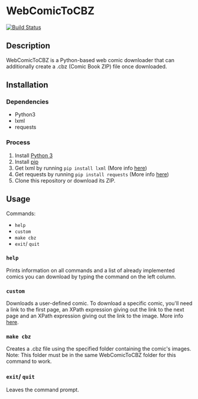 # WebComicToCBZ

[![Build Status](https://travis-ci.org/J-CPelletier/WebComicToCBZ.svg?branch=master)](https://travis-ci.org/J-CPelletier/WebComicToCBZ)

## Description

WebComicToCBZ is a Python-based web comic downloader that can additionally create a .cbz (Comic Book ZIP) file once downloaded.

## Installation

### Dependencies

* Python3
* lxml
* requests

### Process

1. Install [Python 3](https://www.python.org/downloads/)
2. Install [pip](https://pip.pypa.io/en/stable/installing/)
3. Get lxml by running `pip install lxml` (More info [here](http://lxml.de/installation.html#where-to-get-it))
4. Get requests by running `pip install requests` (More info [here](http://docs.python-requests.org/en/master/user/install/))
5. Clone this repository or download its ZIP.

## Usage

Commands:

* `help`
* `custom`
* `make cbz`
* `exit`/ `quit`

### `help`

Prints information on all commands and a list of already implemented comics you can download by typing the command on the left column.

### `custom`

Downloads a user-defined comic. To download a specific comic, you'll need a link to the first page, an XPath expression giving out the link to the next page and an XPath expression giving out the link to the image. More info [here](http://www.w3schools.com/xml/xpath_syntax.asp).

### `make cbz`

Creates a .cbz file using the specified folder containing the comic's images. Note: This folder must be in the same WebComicToCBZ folder for this command to work.

### `exit`/ `quit`

Leaves the command prompt.
